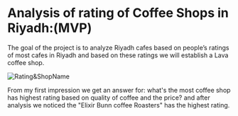 # Analysis of rating of Coffee Shops in Riyadh:(MVP)

The goal of the project is to analyze Riyadh cafes based on people’s ratings of most cafes in Riyadh and based on these ratings we will establish a Lava coffee shop.


![Rating&ShopName](https://github.com/talbaiz/LAVA_CoffeeShop/blob/main/download.png)



From my first impression we get an answer for: 
what's the most coffee shop has highest rating based on quality of coffee and the price? 
and after analysis we noticed the "Elixir Bunn coffee Roasters" has the highest rating.
